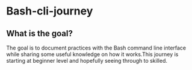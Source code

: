 # Bash-cli-journey

## What is the goal?
The goal is to document practices with the Bash command line interface while sharing some useful knowledge on how it works.This journey is starting at beginner level and hopefully seeing through to skilled.


